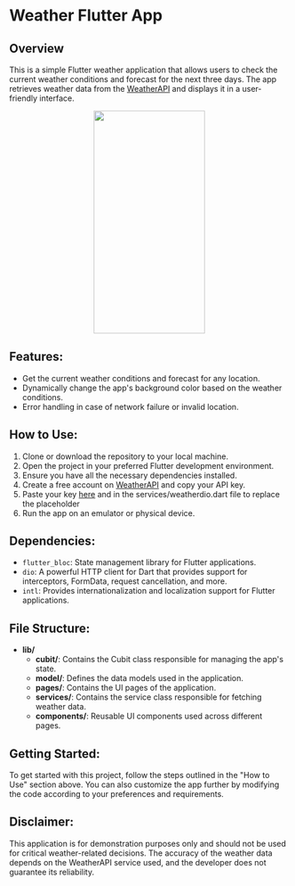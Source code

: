# Weather Flutter App
## Overview

This is a simple Flutter weather application that allows users to check the current weather conditions and forecast for the next three days. The app retrieves weather data from the [WeatherAPI](https://www.weatherapi.com/) and displays it in a user-friendly interface.

<p align="center">
    <img src="Weather_App.gif" width="200" height="400" />
</p>

## Features:
- Get the current weather conditions and forecast for any location.
- Dynamically change the app's background color based on the weather conditions.
- Error handling in case of network failure or invalid location.

## How to Use:
1. Clone or download the repository to your local machine.
2. Open the project in your preferred Flutter development environment.
3. Ensure you have all the necessary dependencies installed.
4. Create a free account on [WeatherAPI](https://www.weatherapi.com/) and copy your API key.
6. Paste your key [here](https://www.weatherapi.com/api-explorer.aspx) and in the services/weatherdio.dart file to replace the placeholder
5. Run the app on an emulator or physical device.
   

## Dependencies:
- `flutter_bloc`: State management library for Flutter applications.
- `dio`: A powerful HTTP client for Dart that provides support for interceptors, FormData, request cancellation, and more.
- `intl`: Provides internationalization and localization support for Flutter applications.

## File Structure:
- **lib/**
  - **cubit/**: Contains the Cubit class responsible for managing the app's state.
  - **model/**: Defines the data models used in the application.
  - **pages/**: Contains the UI pages of the application.
  - **services/**: Contains the service class responsible for fetching weather data.
  - **components/**: Reusable UI components used across different pages.

## Getting Started:
To get started with this project, follow the steps outlined in the "How to Use" section above. You can also customize the app further by modifying the code according to your preferences and requirements.

## Disclaimer:
This application is for demonstration purposes only and should not be used for critical weather-related decisions. The accuracy of the weather data depends on the WeatherAPI service used, and the developer does not guarantee its reliability.
